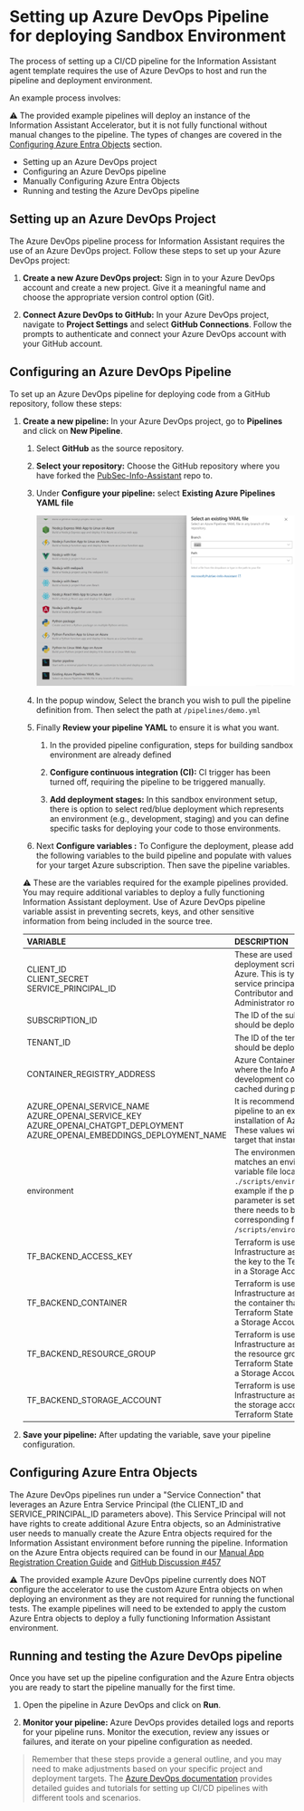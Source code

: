 # Setting up Azure DevOps Pipeline for deploying Sandbox Environment

The process of setting up a CI/CD pipeline for the Information Assistant agent template requires the use of Azure DevOps to host and run the pipeline and deployment environment.

An example process involves:

:warning: The provided example pipelines will deploy an instance of the Information Assistant Accelerator, but it is not fully functional without manual changes to the pipeline. The types of changes are covered in the [Configuring Azure Entra Objects](#configuring-azure-entra-objects) section.

- Setting up an Azure DevOps project
- Configuring an Azure DevOps pipeline
- Manually Configuring Azure Entra Objects
- Running and testing the Azure DevOps pipeline

## Setting up an Azure DevOps Project

The Azure DevOps pipeline process for Information Assistant requires the use of an Azure DevOps project. Follow these steps to set up your Azure DevOps project:

1. **Create a new Azure DevOps project:** Sign in to your Azure DevOps account and create a new project. Give it a meaningful name and choose the appropriate version control option (Git).

2. **Connect Azure DevOps to GitHub:** In your Azure DevOps project, navigate to **Project Settings** and select **GitHub Connections**. Follow the prompts to authenticate and connect your Azure DevOps account with your GitHub account.

## Configuring an Azure DevOps Pipeline

To set up an Azure DevOps pipeline for deploying code from a GitHub repository, follow these steps:

1. **Create a new pipeline:** In your Azure DevOps project, go to **Pipelines** and click on **New Pipeline**.

   1. Select **GitHub** as the source repository.

   2. **Select your repository:** Choose the GitHub repository where you have forked the [PubSec-Info-Assistant](https://github.com/microsoft/PubSec-Info-Assistant) repo to.

   3. Under **Configure your pipeline:** select **Existing Azure Pipelines YAML file**

      ![pipeline_configuration](/docs/images/sandbox_environment_build_pipeline_configuration.png)

   4. In the popup window, Select the branch you wish to pull the pipeline definition from. Then select the path at `/pipelines/demo.yml`

   5. Finally **Review your pipeline YAML** to ensure it is what you want.

      1. In the provided pipeline configuration, steps for building sandbox environment are already defined

      2. **Configure continuous integration (CI):** CI trigger has been turned off, requiring the pipeline to be triggered manually.

      3. **Add deployment stages:** In this sandbox environment setup, there is option to select red/blue deployment which represents an environment (e.g., development, staging) and you can define specific tasks for deploying your code to those environments.

   6. Next **Configure variables :** To Configure the deployment, please add the following variables to the build pipeline and populate with values for your target Azure subscription. Then save the pipeline variables.

   :warning: These are the variables required for the example pipelines provided. You may require additional variables to deploy a fully functioning Information Assistant deployment. Use of Azure DevOps pipeline variable assist in preventing secrets, keys, and other sensitive information from being included in the source tree.

   | VARIABLE                                                                                                                               | DESCRIPTION                                                                                                                                                                                                                          |
   | -------------------------------------------------------------------------------------------------------------------------------------- | ------------------------------------------------------------------------------------------------------------------------------------------------------------------------------------------------------------------------------------ |
   | CLIENT_ID<br />CLIENT_SECRET<br />SERVICE_PRINCIPAL_ID                                                                                 | These are used for the deployment scripts to login to Azure. This is typically a service principal and will need Contributor and User Access Administrator roles.                                                                    |
   | SUBSCRIPTION_ID                                                                                                                        | The ID of the subscription that should be deployed to.                                                                                                                                                                               |
   | TENANT_ID                                                                                                                              | The ID of the tenant that should be deployed to.                                                                                                                                                                                     |
   | CONTAINER_REGISTRY_ADDRESS                                                                                                             | Azure Container Registry where the Info Assistant development container will be cached during pipeline runs                                                                                                                          |
   | AZURE_OPENAI_SERVICE_NAME<br/>AZURE_OPENAI_SERVICE_KEY<br/>AZURE_OPENAI_CHATGPT_DEPLOYMENT<br/>AZURE_OPENAI_EMBEDDINGS_DEPLOYMENT_NAME | It is recommended to point the pipeline to an existing installation of Azure OpenAI. These values will be used to target that instance.                                                                                              |
   | environment                                                                                                                            | The environment name that matches an environment variable file located in `./scripts/environments`. For example if the pipeline parameter is set to "demo" there needs to be a corresponding file at `/scripts/environment/demo.env` |
   | TF_BACKEND_ACCESS_KEY                                                                                                                  | Terraform is used to create Infrastructure as Code. This is the key to the Terraform State in a Storage Account.                                                                                                                     |
   | TF_BACKEND_CONTAINER                                                                                                                   | Terraform is used to create Infrastructure as Code. This is the container that the Terraform State is stored within a Storage Account.                                                                                               |
   | TF_BACKEND_RESOURCE_GROUP                                                                                                              | Terraform is used to create Infrastructure as Code. This is the resource group that the Terraform State is stored within a Storage Account.                                                                                          |
   | TF_BACKEND_STORAGE_ACCOUNT                                                                                                             | Terraform is used to create Infrastructure as Code. This is the storage account that the Terraform State is stored.                                                                                                                  |

2. **Save your pipeline:** After updating the variable, save your pipeline configuration.

## Configuring Azure Entra Objects

The Azure DevOps pipelines run under a "Service Connection" that leverages an Azure Entra Service Principal (the CLIENT_ID and SERVICE_PRINCIPAL_ID parameters above). This Service Principal will not have rights to create additional Azure Entra objects, so an Administrative user needs to manually create the Azure Entra objects required for the Information Assistant environment before running the pipeline. Information on the Azure Entra objects required can be found in our [Manual App Registration Creation Guide](docs/deployment/manual_app_registration.md) and [GitHub Discussion #457](https://github.com/microsoft/PubSec-Info-Assistant/discussions/457)

:warning: The provided example Azure DevOps pipeline currently does NOT configure the accelerator to use the custom Azure Entra objects on when deploying an environment as they are not required for running the functional tests. The example pipelines will need to be extended to apply the custom Azure Entra objects to deploy a fully functioning Information Assistant environment.

## Running and testing the Azure DevOps pipeline

Once you have set up the pipeline configuration and the Azure Entra objects you are ready to start the pipeline manually for the first time.

1. Open the pipeline in Azure DevOps and click on **Run**.

2. **Monitor your pipeline:** Azure DevOps provides detailed logs and reports for your pipeline runs. Monitor the execution, review any issues or failures, and iterate on your pipeline configuration as needed.

> Remember that these steps provide a general outline, and you may need to make adjustments based on your specific project and deployment targets. The [Azure DevOps documentation](https://learn.microsoft.com/en-us/azure/devops/pipelines/customize-pipeline?view=azure-devops) provides detailed guides and tutorials for setting up CI/CD pipelines with different tools and scenarios.
